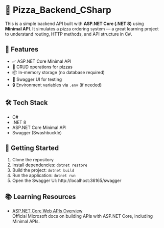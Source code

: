 # 🍕 Pizza_Backend_CSharp

This is a simple backend API built with **ASP.NET Core (.NET 8)** using **Minimal API**. It simulates a pizza ordering system — a great learning project to understand routing, HTTP methods, and API structure in C#.

## 🚀 Features

- ✅ ASP.NET Core Minimal API
- 🍕 CRUD operations for pizzas
- 📦 In-memory storage (no database required)
- 📄 Swagger UI for testing
- 🔒 Environment variables via `.env` (if needed)

## 🛠️ Tech Stack

- C#
- .NET 8
- ASP.NET Core Minimal API
- Swagger (Swashbuckle)

## 🧪 Getting Started

1. Clone the repository
2. Install dependencies: `dotnet restore`
3. Build the project: `dotnet build`
4. Run the application: `dotnet run`
5. Open the Swagger UI: http://localhost:36165/swagger

## 📚 Learning Resources

- [ASP.NET Core Web APIs Overview](https://dotnet.microsoft.com/en-us/apps/aspnet/apis)  
  Official Microsoft docs on building APIs with ASP.NET Core, including Minimal APIs.
